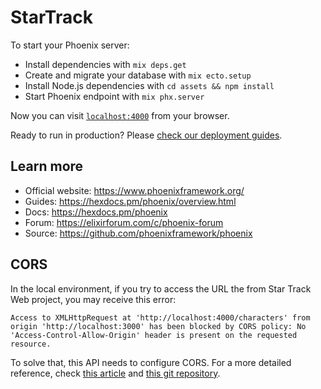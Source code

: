 # StarTrack

To start your Phoenix server:

  * Install dependencies with `mix deps.get`
  * Create and migrate your database with `mix ecto.setup`
  * Install Node.js dependencies with `cd assets && npm install`
  * Start Phoenix endpoint with `mix phx.server`

Now you can visit [`localhost:4000`](http://localhost:4000) from your browser.

Ready to run in production? Please [check our deployment guides](https://hexdocs.pm/phoenix/deployment.html).

## Learn more

  * Official website: https://www.phoenixframework.org/
  * Guides: https://hexdocs.pm/phoenix/overview.html
  * Docs: https://hexdocs.pm/phoenix
  * Forum: https://elixirforum.com/c/phoenix-forum
  * Source: https://github.com/phoenixframework/phoenix

## CORS

In the local environment, if you try to access the URL the from Star Track Web
project, you may receive this error:

```
Access to XMLHttpRequest at 'http://localhost:4000/characters' from origin 'http://localhost:3000' has been blocked by CORS policy: No 'Access-Control-Allow-Origin' header is present on the requested resource.
```

To solve that, this API needs to configure CORS. For a more detailed reference,
check [this article](https://medium.com/@yagoazedias/how-to-configure-cors-in-your-phoenix-application-5ef0234bc25f) and [this git repository](https://github.com/mschae/cors_plug).
